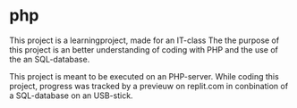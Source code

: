 # php
This project is a learningproject, made for an IT-class
The the purpose of this project is an better understanding of coding with PHP and the use of the an SQL-database.


This project is meant to be executed on an PHP-server. 
While coding this project, progress was tracked by a previeuw on replit.com in conbination of a SQL-database on an USB-stick.
